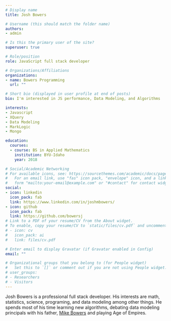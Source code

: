 ```yaml
---
# Display name
title: Josh Bowers

# Username (this should match the folder name)
authors:
- admin

# Is this the primary user of the site?
superuser: true

# Role/position
role: JavaScript full stack developer

# Organizations/Affiliations
organizations:
- name: Bowers Programming
  url: ""

# Short bio (displayed in user profile at end of posts)
bio: I'm interested in JS performance, Data Modeling, and Algorithms

interests:
- Javascript
- XQuery
- Data Modeling
- MarkLogic
- Mongo

education:
  courses:
  - course: BS in Applied Mathematics
    institution: BYU-Idaho
    year: 2018

# Social/Academic Networking
# For available icons, see: https://sourcethemes.com/academic/docs/page-builder/#icons
#   For an email link, use "fas" icon pack, "envelope" icon, and a link in the
#   form "mailto:your-email@example.com" or "#contact" for contact widget.
social:
- icon: linkedin
  icon_pack: fab
  link: https://www.linkedin.com/in/joshmbowers/
- icon: github
  icon_pack: fab
  link: https://github.com/bowersj
# Link to a PDF of your resume/CV from the About widget.
# To enable, copy your resume/CV to `static/files/cv.pdf` and uncomment the lines below.
# - icon: cv
#   icon_pack: ai
#   link: files/cv.pdf

# Enter email to display Gravatar (if Gravatar enabled in Config)
email: ""

# Organizational groups that you belong to (for People widget)
#   Set this to `[]` or comment out if you are not using People widget.
# user_groups:
# - Researchers
# - Visitors
---
```


Josh Bowers is a professional full stack developer. His interests are
math, statistics, science, programing, and data modeling among other 
things. He spends most of his time learning new algorithms, debating 
data modeling principals with his father, [Mike Bowers](https://www.linkedin.com/in/michaeltbowers/)
and playing Age of Empires.


